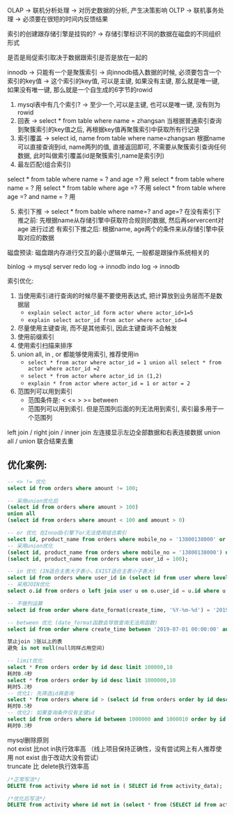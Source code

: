 OLAP -> 联机分析处理 -> 对历史数据的分析, 产生决策影响
OLTP -> 联机事务处理 -> 必须要在很短的时间内反馈结果

索引的创建跟存储引擎是挂钩的? -> 存储引擎标识不同的数据在磁盘的不同组织形式

是否是局促索引取决于数据跟索引是否是放在一起的

innodb -> 只能有一个是聚簇索引 -> 向innodb插入数据的时候, 必须要包含一个索引的key值 -> 这个索引的key值, 可以是主键, 如果没有主键, 那么就是唯一键, 如果没有唯一键, 那么就是一个自生成的6字节的rowid

1. mysql表中有几个索引? -> 至少一个,可以是主键, 也可以是唯一键, 没有则为rowid
2. 回表 -> select \* from table where name = zhangsan 当根据普通索引查询到聚簇索引的key值之后, 再根据key值再聚簇索引中获取所有行记录
3. 索引覆盖 -> select id, name from table where name=zhangsan 根据name可以直接查询到id, name两列的值, 直接返回即可, 不需要从聚簇索引查询任何数据, 此时叫做索引覆盖(id是聚簇索引,name是索引列)
4. 最左匹配(组合索引)

select \* from table where name = ? and age =? 用
select \* from table where name = ?  用
select \* from table where age =? 不用
select \* from table where age =? and name = ? 用

5. 索引下推 -> select \* from bable where name=? and age=?
在没有索引下推之前: 先根据name从存储引擎中获取符合规则的数据, 然后再servercent对age 进行过滤
有索引下推之后: 根据name, age两个的条件来从存储引擎中获取对应的数据

磁盘预读: 磁盘跟内存进行交互的最小逻辑单元, 一般都是跟操作系统相关的

binlog -> mysql server
redo log -> innodb
indo log -> innodb


索引优化:
1. 当使用索引进行查询的时候尽量不要使用表达式, 把计算放到业务层而不是数据层
	- `explain select actor_id form actor where actor_id+1=5`
	- `explain select actor_id from actor where actor_id=4`
2. 尽量使用主键查询, 而不是其他索引, 因此主键查询不会触发
3. 使用前缀索引
4. 使用索引扫描来排序
5. union all, in , or 都能够使用索引, 推荐使用in
	- `select * from actor where actor_id = 1 union all select * from actor where actor_id =2`
	- `select * from actor where actor_id in (1,2)`
	- `explain * from actor where actor_id = 1 or actor = 2`
5. 范围列可以用到索引
	- 范围条件是: <  <=  >  >=  between
	- 范围列可以用到索引. 但是范围列后面的列无法用到索引, 索引最多用于一个范围列



left join / right join / inner join  左连接显示左边全部数据和右表连接数据
union all / union  联合结果去重


## 优化案例: 
```sql
-- <> != 优化
select id from orders where amount != 100;

-- 采用union优化后
(select id from orders where amount > 100)
union all
(select id from orders where amount < 100 and amount > 0)
```
```sql
-- or 优化 在Innodb引擎下or无法使用组合索引
select id, product_name from orders where mobile_no = '13800138000' or user_id = 100;
-- 采用union优化
(select id, product_name from orders where mobile_no = '13800138000') union
(select id, product_name from orders where user_id = 100);
```
```sql
-- in 优化 (IN适合主表大子表小，EXIST适合主表小子表大)
select id from orders where user_id in (select id from user where level = 'VIP');
-- 采用JOIN优化
select o.id from orders o left join user u on o.user_id = u.id where u.level = 'VIP';
```
```sql
-- 不做列运算
select id from order where date_format(create_time, '%Y-%m-%d') = '2019-07-01';

-- between 优化 (date_format函数会导致查询无法用函数)
select id from order where create_time between '2019-07-01 00:00:00' and '2019-07-01 23:59:59';
```
```sql
禁止join 3张以上的表
避免 is not null(null同样占用空间)
```
```sql
-- limit优化
select * From orders order by id desc limit 100000,10
耗时0.4秒
select * from orders order by id desc limit 1000000,10
耗时5.2秒
-- 优化1: 先筛选id再查询
select * from orders where id > (select id from orders order by id desc limit 1000000, 1) order by id desc limit 0,10
耗时0.5秒
-- 优化2: 如果查询条件仅有主键id
select id from orders where id between 1000000 and 1000010 order by id desc
耗时0.3秒
```
mysql删除原则  
not exist 比not in执行效率高 （线上项目保持正确性，没有尝试网上有人推荐使用 not exist 由于改动大没有尝试）  
truncate 比 delete执行效率高
```sql
/*正常写法*/
DELETE from activity where id not in ( SELECT id from activity_data);

/*优化后写法*/
DELETE from activity where id not in (select * from (SELECT id from activity_data) t);
```